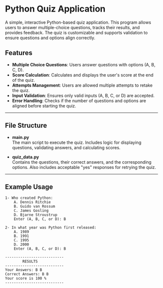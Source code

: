 # Python Quiz Application

A simple, interactive Python-based quiz application. This program allows users to answer multiple-choice questions, tracks their results, and provides feedback. The quiz is customizable and supports validation to ensure questions and options align correctly.

## Features

- **Multiple Choice Questions**: Users answer questions with options (A, B, C, D).  
- **Score Calculation**: Calculates and displays the user's score at the end of the quiz.  
- **Attempts Management**: Users are allowed multiple attempts to retake the quiz.  
- **Input Validation**: Ensures only valid inputs (A, B, C, or D) are accepted.  
- **Error Handling**: Checks if the number of questions and options are aligned before starting the quiz.  

---

## File Structure

- **main.py**  
  The main script to execute the quiz. Includes logic for displaying questions, validating answers, and calculating scores.  

- **quiz_data.py**  
  Contains the questions, their correct answers, and the corresponding options. Also includes acceptable "yes" responses for retrying the quiz.  

---

## Example Usage

```plaintext
1- Who created Python: 
    A. Dennis Ritchie
    B. Guido van Rossum
    C. James Gosling
    D. Bjarne Stroustrup
    Enter (A, B, C, or D): B

2- In what year was Python first released: 
    A. 1989
    B. 1991
    C. 1995
    D. 2000
    Enter (A, B, C, or D): B

---------------------------
        RESULTS
---------------------------
Your Answers: B B 
Correct Answers: B B 
Your score is 100 %
---------------------------
